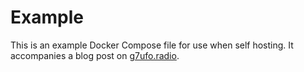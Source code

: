 # Example

This is an example Docker Compose file for use when self hosting. It accompanies a blog post on [g7ufo.radio](https://g7ufo.radio/posts/how-i-run-cloudlog/).

